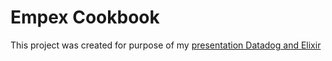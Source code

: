 # Empex Cookbook

This project was created for purpose of my [presentation Datadog and Elixir](https://www.youtube.com/watch?v=OVAe7vjlVVY&t=3s)
